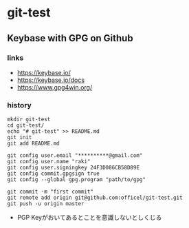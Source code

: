 # git-test

## Keybase with GPG on Github

### links

* https://keybase.io/
* https://keybase.io/docs
* https://www.gpg4win.org/


### history

```
mkdir git-test
cd git-test/
echo "# git-test" >> README.md
git init
git add README.md

git config user.email "**********@gmail.com"
git config user.name "raki"
git config user.signingkey 24F3D086CB58D89E
git config commit.gpgsign true
git config --global gpg.program "path/to/gpg"

git commit -m "first commit"
git remote add origin git@github.com:officel/git-test.git
git push -u origin master
```

* PGP Keyがおいてあるとことを意識しないとしくじる

